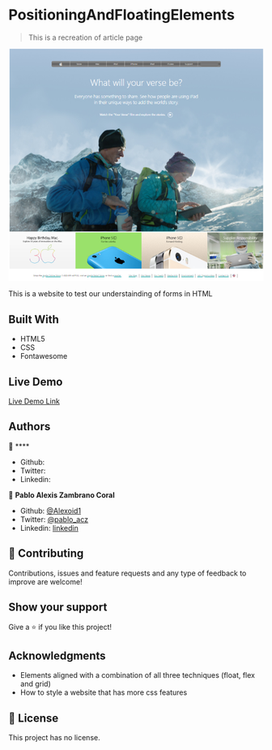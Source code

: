 # PositioningAndFloatingElements

> This is a recreation of article page

![screenshot](./img/screen.png)

This is a website to test our understainding of forms in HTML

## Built With

- HTML5 
- CSS
- Fontawesome

## Live Demo

[Live Demo Link]()


## Authors

👤 ****

- Github: []()
- Twitter: []()
- Linkedin: []()

👤 **Pablo Alexis Zambrano Coral**

- Github: [@Alexoid1](https://github.com/Alexoid1)
- Twitter: [@pablo_acz](https://twitter.com/pablo_acz)
- Linkedin: [linkedin](https://www.linkedin.com/in/pablo-alexis-zambrano-coral-7a614a189/)

## 🤝 Contributing

Contributions, issues and feature requests and any type of feedback to improve are welcome!

## Show your support

Give a ⭐️ if you like this project!

## Acknowledgments

- Elements aligned with a combination of all three techniques (float, flex and grid)
- How to style a website that has more css features


## 📝 License

This project has no license.
